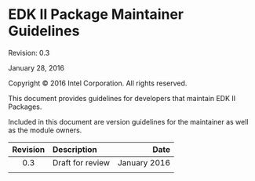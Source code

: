 EDK II Package Maintainer Guidelines
=======

Revision: 0.3

January 28, 2016

Copyright &copy; 2016 Intel Corporation. All rights reserved.

This document provides guidelines for developers that maintain EDK II Packages.

Included in this document are version guidelines for the maintainer as well as the module owners.


| **Revision** | **Description** | **Date** |
| :----------: | :-------------- | -------: |
| 0.3          | Draft for review | January 2016 |
|    &#32;     |       &#32;     |   &#32;  |

